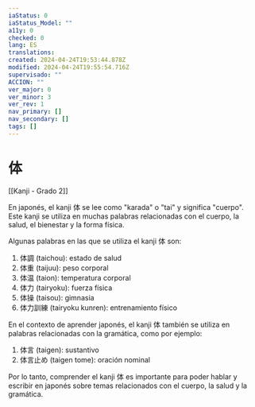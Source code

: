 ```yaml
---
iaStatus: 0
iaStatus_Model: ""
a11y: 0
checked: 0
lang: ES
translations: 
created: 2024-04-24T19:53:44.878Z
modified: 2024-04-24T19:55:54.716Z
supervisado: ""
ACCION: ""
ver_major: 0
ver_minor: 3
ver_rev: 1
nav_primary: []
nav_secondary: []
tags: []
---
```

# 体

[[Kanji - Grado 2]]

En japonés, el kanji 体 se lee como "karada" o "tai" y significa "cuerpo". Este kanji se utiliza en muchas palabras relacionadas con el cuerpo, la salud, el bienestar y la forma física.

Algunas palabras en las que se utiliza el kanji 体 son:

1. 体調 (taichou): estado de salud
2. 体重 (taijuu): peso corporal
3. 体温 (taion): temperatura corporal
4. 体力 (tairyoku): fuerza física
5. 体操 (taisou): gimnasia
6. 体力訓練 (tairyoku kunren): entrenamiento físico

En el contexto de aprender japonés, el kanji 体 también se utiliza en palabras relacionadas con la gramática, como por ejemplo:

1. 体言 (taigen): sustantivo
2. 体言止め (taigen tome): oración nominal

Por lo tanto, comprender el kanji 体 es importante para poder hablar y escribir en japonés sobre temas relacionados con el cuerpo, la salud y la gramática.
